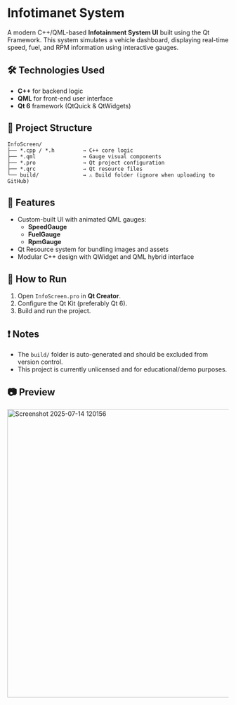 # Infotimanet System

A modern C++/QML-based **Infotainment System UI** built using the Qt Framework. This system simulates a vehicle dashboard, displaying real-time speed, fuel, and RPM information using interactive gauges.

## 🛠 Technologies Used

- **C++** for backend logic
- **QML** for front-end user interface
- **Qt 6** framework (QtQuick & QtWidgets)

## 📁 Project Structure

```
InfoScreen/
├── *.cpp / *.h         → C++ core logic
├── *.qml               → Gauge visual components
├── *.pro               → Qt project configuration
├── *.qrc               → Qt resource files
└── build/              → ⚠️ Build folder (ignore when uploading to GitHub)
```

## 🚀 Features

- Custom-built UI with animated QML gauges:
  - **SpeedGauge**
  - **FuelGauge**
  - **RpmGauge**
- Qt Resource system for bundling images and assets
- Modular C++ design with QWidget and QML hybrid interface

## 🧪 How to Run

1. Open `InfoScreen.pro` in **Qt Creator**.
2. Configure the Qt Kit (preferably Qt 6).
3. Build and run the project.

## ❗ Notes

- The `build/` folder is auto-generated and should be excluded from version control.
- This project is currently unlicensed and for educational/demo purposes.

## 📷 Preview
<img width="960" height="656" alt="Screenshot 2025-07-14 120156" src="https://github.com/user-attachments/assets/a0c59d1a-1c32-44aa-b057-be2e19294bc2" />
